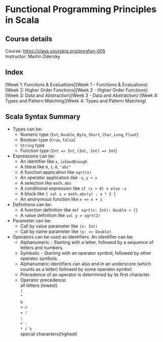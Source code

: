 # Functional Programming Principles in Scala

## Course details
Course: https://class.coursera.org/progfun-005  
Instructor: Martin Odersky

## Index
[Week 1: Functions & Evaluations](Week 1 - Functions & Evaluations)  
[Week 2: Higher Order Functions](Week 2 - Higher Order Functions)  
[Week 3: Data and Abstraction](Week 3 - Data and Abstraction)
[Week 4: Types and Pattern Matching](Week 4: Types and Pattern Matching)

## Scala Syntax Summary
- Types can be:
    * Numeric type (`Int`, `Double`, `Byte`, `Short`, `Char`, `Long`, `Float`)
    * Boolean type (`true`, `false`)
    * `String` type
    * Function type (`Int => Int`, `(Int, Int) => Int`)
- Expressions can be:
    * An identifier like `x`, `isGoodEnough`
    * A literal like `0`, `1.0`, `"abc"`
    * A function application like `sqrt(x)`
    * An operator application like `-x`, `y + x`
    * A selection like `math.abs`
    * A conditional expression like `if (x > 0) x else -x`
    * A block like `{ val x = math.abs(y) ; x * 2 }`
    * An anonymous function like `x => x + 1`
- Definitions can be:
    * A function definition like `def sqrt(x: Int): Double = {}`
    * A value definition like `val y = sqrt(2)`
- Parameter can be:
    * Call by value parameter like `(x: Int)`
    * Call by name parameter like `(y: => Double)`
- Operators can be used as identifiers. An identifier can be:
    * Alphanumeric - Starting with a letter, followed by a sequence of letters and numbers.
    * Symbolic - Starting with an operator symbol, followed by other operator symbols.
    * Alphanumeric identifiers can also end in an underscore (which counts as a letter) followed by some operator symbol.
    * Precedence of an operator is determined by its first character.
    * Operator precedence:    
        all letters (lowest)        
        `|`    
        `^`    
        `&`    
        `< >`    
        `= !`    
        `:`    
        `+ -`    
        `* / %`      
        special characters(highest)	    
